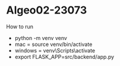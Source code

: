 # Algeo02-23073

How to run

- python -m venv venv
- mac = source venv/bin/activate
- windows = venv\Scripts\activate
- export FLASK_APP=src/backend/app.py
